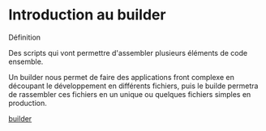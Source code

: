 # Introduction au builder

Définition 

Des scripts qui vont permettre d'assembler plusieurs éléments de code ensemble.

Un builder nous permet de faire des applications front complexe en découpant le développement en différents fichiers, puis le builde permetra de rassembler ces fichiers en un unique ou quelques fichiers simples en production.

[builder](images/builder.png)